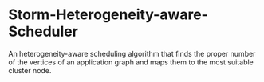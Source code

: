 # Storm-Heterogeneity-aware-Scheduler
An heterogeneity-aware scheduling algorithm that finds the proper number of the vertices of an application graph and maps them to the most suitable cluster node.
